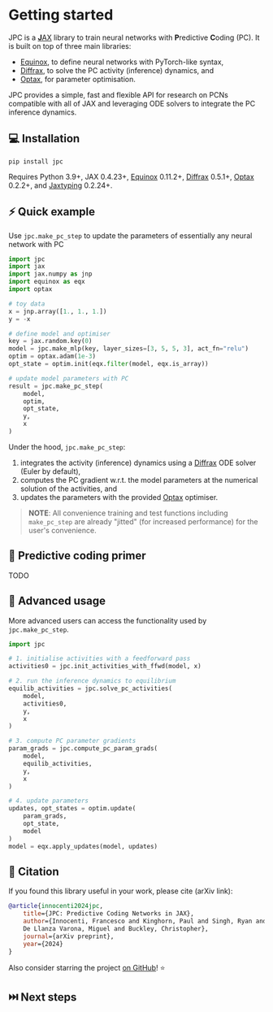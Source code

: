 # Getting started

JPC is a [**J**AX](https://github.com/google/jax) library to train neural networks 
with **P**redictive **C**oding (PC). It is built on top of three main libraries:

* [Equinox](https://github.com/patrick-kidger/equinox), to define neural 
networks with PyTorch-like syntax,
* [Diffrax](https://github.com/patrick-kidger/diffrax), to solve the PC 
activity (inference) dynamics, and
* [Optax](https://github.com/google-deepmind/optax), for parameter optimisation.

JPC provides a simple, fast and flexible API for research on PCNs compatible 
with all of JAX and leveraging ODE solvers to integrate the PC inference
dynamics.

## 💻 Installation

```
pip install jpc
```

Requires Python 3.9+, JAX 0.4.23+, [Equinox](https://github.com/patrick-kidger/equinox) 
0.11.2+, [Diffrax](https://github.com/patrick-kidger/diffrax) 0.5.1+, 
[Optax](https://github.com/google-deepmind/optax) 0.2.2+, and 
[Jaxtyping](https://github.com/patrick-kidger/jaxtyping) 0.2.24+.

## ⚡️ Quick example
Use `jpc.make_pc_step` to update the parameters of essentially any neural 
network with PC
```py
import jpc
import jax
import jax.numpy as jnp
import equinox as eqx
import optax

# toy data
x = jnp.array([1., 1., 1.])
y = -x

# define model and optimiser
key = jax.random.key(0)
model = jpc.make_mlp(key, layer_sizes=[3, 5, 5, 3], act_fn="relu")
optim = optax.adam(1e-3)
opt_state = optim.init(eqx.filter(model, eqx.is_array))

# update model parameters with PC
result = jpc.make_pc_step(
    model,
    optim,
    opt_state,
    y,
    x
)
```
Under the hood, `jpc.make_pc_step`:

1. integrates the activity (inference) dynamics using a [Diffrax](https://github.com/patrick-kidger/diffrax) ODE solver (Euler by default), 
2. computes the PC gradient w.r.t. the model parameters at the numerical solution of the activities, and 
3. updates the parameters with the provided [Optax](https://github.com/google-deepmind/optax) optimiser.

> **NOTE**: All convenience training and test functions including `make_pc_step` 
> are already "jitted" (for increased performance) for the user's convenience.

## 🧠️ Predictive coding primer
TODO

## 🚀 Advanced usage
More advanced users can access the functionality used by `jpc.make_pc_step`.
```py
import jpc

# 1. initialise activities with a feedforward pass
activities0 = jpc.init_activities_with_ffwd(model, x)

# 2. run the inference dynamics to equilibrium
equilib_activities = jpc.solve_pc_activities(
    model, 
    activities0, 
    y, 
    x
)

# 3. compute PC parameter gradients
param_grads = jpc.compute_pc_param_grads(
    model, 
    equilib_activities, 
    y, 
    x
)

# 4. update parameters
updates, opt_states = optim.update(
    param_grads,
    opt_state,
    model
)
model = eqx.apply_updates(model, updates)
```

## 📄 Citation

If you found this library useful in your work, please cite (arXiv link):

```bibtex
@article{innocenti2024jpc,
    title={JPC: Predictive Coding Networks in JAX},
    author={Innocenti, Francesco and Kinghorn, Paul and Singh, Ryan and 
    De Llanza Varona, Miguel and Buckley, Christopher},
    journal={arXiv preprint},
    year={2024}
}
```
Also consider starring the project [on GitHub](https://github.com/thebuckleylab/jpc)! ⭐️ 

## ⏭️ Next steps

